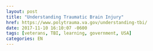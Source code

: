 ```yaml
---
layout: post
title: "Understanding Traumatic Brain Injury"
href: https://www.polytrauma.va.gov/understanding-tbi/
date: 2017-11-10 16:10:07 -0600
tags: [veterans, TBI, learning, government, USA]
categories: EN
---
```


